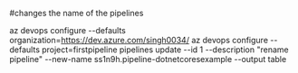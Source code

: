 #changes the name of the pipelines

az devops configure --defaults organization=https://dev.azure.com/singh0034/
az devops configure --defaults project=firstpipeline
pipelines update --id 1 --description "rename pipeline" --new-name ss1n9h.pipeline-dotnetcoresexample --output table

